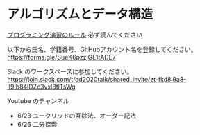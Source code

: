 # アルゴリズムとデータ構造

[プログラミング演習のルール](/RULES.md) 必ず読んでください

以下から氏名、学籍番号、GitHubアカウント名を登録してください。
https://forms.gle/SueK6pzzjGL1tADE7

Slack のワークスペースに参加してください。
https://join.slack.com/t/ad2020talk/shared_invite/zt-fkd8l9a8-lI9Ib84lDZc3vxl8tlTsWg

Youtube のチャンネル

* 6/23 ユークリッドの互除法、オーダー記法
* 6/26 二分探索
